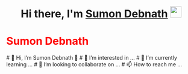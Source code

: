 <div align="center">
   <h1>Hi there, I'm <a href="[https://www.facebook.com/profile.php?id=100009047409913/]">Sumon Debnath</a> <img src="https://media.giphy.com/media/hvRJCLFzcasrR4ia7z/giphy.gif" width="30"> </h1>
</div>

<div style="background-image:url(https://scontent.fdac22-1.fna.fbcdn.net/v/t39.30808-6/407658554_3484941718484041_2890255394441695802_n.jpg?_nc_cat=108&ccb=1-7&_nc_sid=efb6e6&_nc_eui2=AeGJY43Ft99Q1R04Ff1cDm0lI3nw0jY4BEYjefDSNjgERrmqeLNyFBmxNwOJOiUHh7dncrnZiXOy9uxncD8KFANx&_nc_ohc=KtEdTipUyKEAX-bgeow&_nc_ht=scontent.fdac22-1.fna&oh=00_AfCITmMgaquraOrBTCxWmyyuGuLYf_4aIwGIqMlTiSQNfQ&oe=657DE84C)">
   <div>
      <h1 style="color: red">Sumon Debnath</h1>
   </div>
</div>
# 👋 Hi, I’m Sumon Debnath 👋
# 👀 I’m interested in ...
# 🌱 I’m currently learning ...
# 💞️ I’m looking to collaborate on ...
# 📫 How to reach me ...

<!---
sumondebnath/sumondebnath is a ✨ special ✨ repository because its `README.md` (this file) appears on your GitHub profile.
You can click the Preview link to take a look at your changes.
--->
